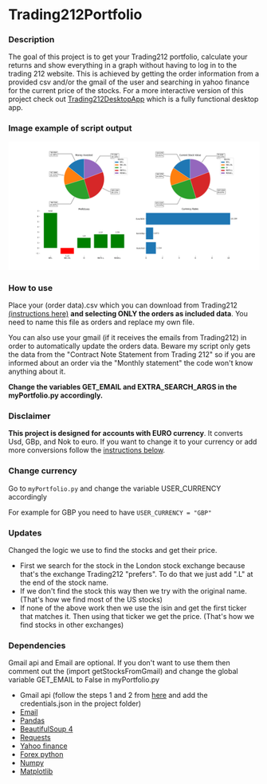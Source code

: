 # Trading212Portfolio
### Description
The goal of this project is to get your Trading212 portfolio, calculate your returns and show everything in a graph without having to log in to the trading 212 website. 
This is achieved by getting the order information from a provided csv and/or the gmail of the user and searching in yahoo finance for the current price of the stocks.
For a more interactive version of this project check out [Trading212DesktopApp](https://github.com/alex999ar/Trading212DesktopApp) which is a fully functional desktop app.

### Image example of script output
![](/example_output.png)

### How to use
Place your (order data).csv which you can download from Trading212 
[(instructions here)](https://community.trading212.com/t/new-feature-export-your-investing-history/35612) **and selecting ONLY the orders as included data**.
You need to name this file as orders and replace my own file.

You can also use your gmail (if it receives the emails from Trading212) in order to automatically update the orders data. Beware my script only gets the data
from the "Contract Note Statement from Trading 212" so if you are informed about an order via the "Monthly statement" the code won't know anything about it.

**Change the variables GET_EMAIL and EXTRA_SEARCH_ARGS in the myPortfolio.py accordingly.**

### Disclaimer
**This project is designed for accounts with EURO currency**. It converts Usd, GBp, and Nok to euro. If you want to change it to your currency or add more conversions
follow the [instructions below](https://github.com/alex999ar/Trading212Portfolio#change-currency). 

### Change currency
Go to `myPortfolio.py` and change the variable USER_CURRENCY accordingly

For example for GBP you need to have `USER_CURRENCY = "GBP"`

### Updates
Changed the logic we use to find the stocks and get their price. 
* First we search for the stock in the London stock exchange because that's the exchange Trading212 "prefers". To do that we just add ".L" at the end of the stock name. 
* If we don't find the stock this way then we try with the original name. (That's how we find most of the US stocks)
* If none of the above work then we use the isin and get the first ticker that matches it. Then using that ticker we get the price. (That's how we find stocks in other
exchanges) 

### Dependencies
Gmail api and Email are optional. If you don't want to use them then comment out the (import getStocksFromGmail) and change the global variable
GET_EMAIL to False in myPortfolio.py
- Gmail api (follow the steps 1 and 2 from [here](https://developers.google.com/gmail/api/quickstart/python) and add the credentials.json in the project folder)
- [Email](https://pypi.org/project/email/)
- [Pandas](https://pandas.pydata.org/pandas-docs/stable/getting_started/install.html)
- [BeautifulSoup 4](https://pypi.org/project/beautifulsoup4/)
- [Requests](https://pypi.org/project/requests/)
- [Yahoo finance](https://pypi.org/project/yahoo-fin/)
- [Forex python](https://pypi.org/project/forex-python/)
- [Numpy](https://numpy.org/install/)
- [Matplotlib](https://pypi.org/project/matplotlib/)

